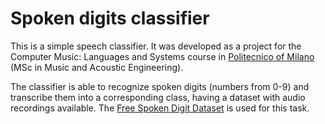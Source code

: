 # Spoken digits classifier

This is a simple speech classifier. It was developed as a project for the Computer Music: Languages and Systems course in [Politecnico of Milano](https://www.polimi.it/en/) (MSc in Music and Acoustic Engineering).

The classifier is able to recognize spoken digits (numbers from 0-9) and transcribe them into a corresponding class, having a dataset with audio recordings available. The [Free Spoken Digit Dataset](https://github.com/Jakobovski/free-spoken-digit-dataset) is used for this task.
